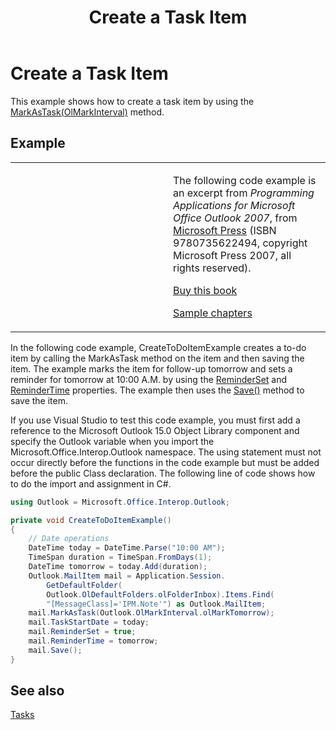 ﻿---
title: 'Create a Task Item'
TOCTitle: 'Create a Task Item'
ms:assetid: d458dd31-2771-4a3c-a713-13c7e4e02a74
ms:mtpsurl: https://msdn.microsoft.com/en-us/library/Ff184644(v=office.15)
ms:contentKeyID: 55119894
ms.date: 07/24/2014
mtps_version: v=office.15
dev_langs:
- csharp
---

# Create a Task Item

This example shows how to create a task item by using the [MarkAsTask(OlMarkInterval)](https://msdn.microsoft.com/en-us/library/bb609068\(v=office.15\)) method.

## Example

<table>
<colgroup>
<col style="width: 50%" />
<col style="width: 50%" />
</colgroup>
<tbody>
<tr class="odd">
<td><p></p></td>
<td><p>The following code example is an excerpt from <em>Programming Applications for Microsoft Office Outlook 2007</em>, from <a href="http://www.microsoft.com/learning/books/default.mspx">Microsoft Press</a> (ISBN 9780735622494, copyright Microsoft Press 2007, all rights reserved).</p>
<p><a href="http://www.amazon.com/gp/product/0735622493?ie=utf8%26tag=msmsdn-20%26linkcode=as2%26camp=1789%26creative=9325%26creativeasin=0735622493">Buy this book</a></p>
<p><a href="https://msdn.microsoft.com/en-us/library/cc513844(v=office.15)">Sample chapters</a></p></td>
</tr>
</tbody>
</table>


In the following code example, CreateToDoItemExample creates a to-do item by calling the MarkAsTask method on the item and then saving the item. The example marks the item for follow-up tomorrow and sets a reminder for tomorrow at 10:00 A.M. by using the [ReminderSet](https://msdn.microsoft.com/en-us/library/bb622600\(v=office.15\)) and [ReminderTime](https://msdn.microsoft.com/en-us/library/bb622803\(v=office.15\)) properties. The example then uses the [Save()](https://msdn.microsoft.com/en-us/library/bb645518\(v=office.15\)) method to save the item.

If you use Visual Studio to test this code example, you must first add a reference to the Microsoft Outlook 15.0 Object Library component and specify the Outlook variable when you import the Microsoft.Office.Interop.Outlook namespace. The using statement must not occur directly before the functions in the code example but must be added before the public Class declaration. The following line of code shows how to do the import and assignment in C\#.

```csharp
using Outlook = Microsoft.Office.Interop.Outlook;
```

```csharp
private void CreateToDoItemExample()
{
    // Date operations
    DateTime today = DateTime.Parse("10:00 AM");
    TimeSpan duration = TimeSpan.FromDays(1);
    DateTime tomorrow = today.Add(duration);
    Outlook.MailItem mail = Application.Session.
        GetDefaultFolder(
        Outlook.OlDefaultFolders.olFolderInbox).Items.Find(
        "[MessageClass]='IPM.Note'") as Outlook.MailItem;
    mail.MarkAsTask(Outlook.OlMarkInterval.olMarkTomorrow);
    mail.TaskStartDate = today;
    mail.ReminderSet = true;
    mail.ReminderTime = tomorrow;
    mail.Save();
}
```

## See also



[Tasks](tasks.md)

